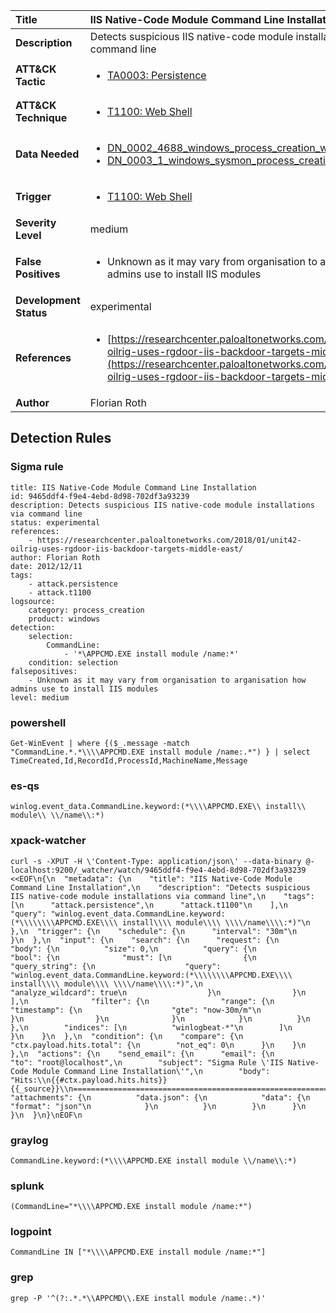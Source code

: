 | Title                    | IIS Native-Code Module Command Line Installation       |
|:-------------------------|:------------------|
| **Description**          | Detects suspicious IIS native-code module installations via command line |
| **ATT&amp;CK Tactic**    |  <ul><li>[TA0003: Persistence](https://attack.mitre.org/tactics/TA0003)</li></ul>  |
| **ATT&amp;CK Technique** | <ul><li>[T1100: Web Shell](https://attack.mitre.org/techniques/T1100)</li></ul>  |
| **Data Needed**          | <ul><li>[DN_0002_4688_windows_process_creation_with_commandline](../Data_Needed/DN_0002_4688_windows_process_creation_with_commandline.md)</li><li>[DN_0003_1_windows_sysmon_process_creation](../Data_Needed/DN_0003_1_windows_sysmon_process_creation.md)</li></ul>  |
| **Trigger**              | <ul><li>[T1100: Web Shell](../Triggers/T1100.md)</li></ul>  |
| **Severity Level**       | medium |
| **False Positives**      | <ul><li>Unknown as it may vary from organisation to arganisation how admins use to install IIS modules</li></ul>  |
| **Development Status**   | experimental |
| **References**           | <ul><li>[https://researchcenter.paloaltonetworks.com/2018/01/unit42-oilrig-uses-rgdoor-iis-backdoor-targets-middle-east/](https://researchcenter.paloaltonetworks.com/2018/01/unit42-oilrig-uses-rgdoor-iis-backdoor-targets-middle-east/)</li></ul>  |
| **Author**               | Florian Roth |


## Detection Rules

### Sigma rule

```
title: IIS Native-Code Module Command Line Installation
id: 9465ddf4-f9e4-4ebd-8d98-702df3a93239
description: Detects suspicious IIS native-code module installations via command line
status: experimental
references:
    - https://researchcenter.paloaltonetworks.com/2018/01/unit42-oilrig-uses-rgdoor-iis-backdoor-targets-middle-east/
author: Florian Roth
date: 2012/12/11
tags:
    - attack.persistence
    - attack.t1100
logsource:
    category: process_creation
    product: windows
detection:
    selection:
        CommandLine:
            - '*\APPCMD.EXE install module /name:*'
    condition: selection
falsepositives:
    - Unknown as it may vary from organisation to arganisation how admins use to install IIS modules
level: medium

```





### powershell
    
```
Get-WinEvent | where {($_.message -match "CommandLine.*.*\\\\APPCMD.EXE install module /name:.*") } | select TimeCreated,Id,RecordId,ProcessId,MachineName,Message
```


### es-qs
    
```
winlog.event_data.CommandLine.keyword:(*\\\\APPCMD.EXE\\ install\\ module\\ \\/name\\:*)
```


### xpack-watcher
    
```
curl -s -XPUT -H \'Content-Type: application/json\' --data-binary @- localhost:9200/_watcher/watch/9465ddf4-f9e4-4ebd-8d98-702df3a93239 <<EOF\n{\n  "metadata": {\n    "title": "IIS Native-Code Module Command Line Installation",\n    "description": "Detects suspicious IIS native-code module installations via command line",\n    "tags": [\n      "attack.persistence",\n      "attack.t1100"\n    ],\n    "query": "winlog.event_data.CommandLine.keyword:(*\\\\\\\\APPCMD.EXE\\\\ install\\\\ module\\\\ \\\\/name\\\\:*)"\n  },\n  "trigger": {\n    "schedule": {\n      "interval": "30m"\n    }\n  },\n  "input": {\n    "search": {\n      "request": {\n        "body": {\n          "size": 0,\n          "query": {\n            "bool": {\n              "must": [\n                {\n                  "query_string": {\n                    "query": "winlog.event_data.CommandLine.keyword:(*\\\\\\\\APPCMD.EXE\\\\ install\\\\ module\\\\ \\\\/name\\\\:*)",\n                    "analyze_wildcard": true\n                  }\n                }\n              ],\n              "filter": {\n                "range": {\n                  "timestamp": {\n                    "gte": "now-30m/m"\n                  }\n                }\n              }\n            }\n          }\n        },\n        "indices": [\n          "winlogbeat-*"\n        ]\n      }\n    }\n  },\n  "condition": {\n    "compare": {\n      "ctx.payload.hits.total": {\n        "not_eq": 0\n      }\n    }\n  },\n  "actions": {\n    "send_email": {\n      "email": {\n        "to": "root@localhost",\n        "subject": "Sigma Rule \'IIS Native-Code Module Command Line Installation\'",\n        "body": "Hits:\\n{{#ctx.payload.hits.hits}}{{_source}}\\n================================================================================\\n{{/ctx.payload.hits.hits}}",\n        "attachments": {\n          "data.json": {\n            "data": {\n              "format": "json"\n            }\n          }\n        }\n      }\n    }\n  }\n}\nEOF\n
```


### graylog
    
```
CommandLine.keyword:(*\\\\APPCMD.EXE install module \\/name\\:*)
```


### splunk
    
```
(CommandLine="*\\\\APPCMD.EXE install module /name:*")
```


### logpoint
    
```
CommandLine IN ["*\\\\APPCMD.EXE install module /name:*"]
```


### grep
    
```
grep -P '^(?:.*.*\\APPCMD\\.EXE install module /name:.*)'
```



